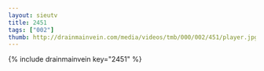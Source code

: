 ```yaml
--- 
layout: sieutv
title: 2451
tags: ["002"]
thumb: http://drainmainvein.com/media/videos/tmb/000/002/451/player.jpg
---
```

{% include drainmainvein key="2451" %} 
